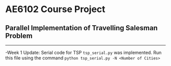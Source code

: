 # AE6102 Course Project
## Parallel Implementation of Travelling Salesman Problem
***

-Week 1 Update: Serial code for TSP `tsp_serial.py` was implemented. Run this file using the command ``python tsp_serial.py -N <Number of Cities>``
    
